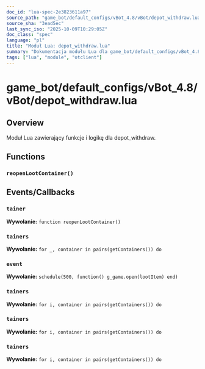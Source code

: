 ```yaml
---
doc_id: "lua-spec-2e3823611a97"
source_path: "game_bot/default_configs/vBot_4.8/vBot/depot_withdraw.lua"
source_sha: "3ead5ec"
last_sync_iso: "2025-10-09T10:29:05Z"
doc_class: "spec"
language: "pl"
title: "Moduł Lua: depot_withdraw.lua"
summary: "Dokumentacja modułu Lua dla game_bot/default_configs/vBot_4.8/vBot/depot_withdraw.lua"
tags: ["lua", "module", "otclient"]
---
```


# game_bot/default_configs/vBot_4.8/vBot/depot_withdraw.lua

## Overview

Moduł Lua zawierający funkcje i logikę dla depot_withdraw.

## Functions

### `reopenLootContainer()`

## Events/Callbacks

### `tainer`

**Wywołanie:** `function reopenLootContainer()`

### `tainers`

**Wywołanie:** `for _, container in pairs(getContainers()) do`

### `event`

**Wywołanie:** `schedule(500, function() g_game.open(lootItem) end)`

### `tainers`

**Wywołanie:** `for i, container in pairs(getContainers()) do`

### `tainers`

**Wywołanie:** `for i, container in pairs(getContainers()) do`

### `tainers`

**Wywołanie:** `for i, container in pairs(getContainers()) do`
